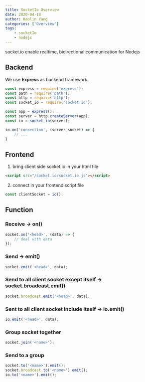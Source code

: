 ```yaml
---
title: SocketIo Overview
date: 2020-04-18
author: Haolin Yang
categories: ['Overview']
tags:
    - socketIo
    - nodejs
---
```


socket.io enable realtime, bidirectional communication for Nodejs

## Backend

We use **Express** as backend framework.

```js
const express = require('express');
const path = require('path');
const http = require('http');
const socket_io = require('socket.io');

const app = express();
const server = http.createServer(app);
const io = socket_io(server);

io.on('connection', (server_socket) => {
    // ...
}
```

## Frontend

1. bring client side socket.io in your html file

```html
<script src="/socket.io/socket.io.js"></script>
```

2. connect in your frontend script file

```js
const clientSocket = io();
```

## Function

### Receive -> on()

```js
socket.on('<head>', (data) => {
    // deal with data
});
```

### Send -> emit()

```js
socket.emit('<head>', data);
```

### Send to all client socket except itself -> socket.broadcast.emit()

```js
socket.broadcast.emit('<head>', data);
```

### Sent to all client socket include itself -> io.emit()

```js
io.emit('<head>', data);
```

### Group socket together

```js
socket.join('<name>');
```

### Send to a group

```js
socket.to('<name>').emit();
socket.broadcast.to('<name>').emit();
io.to('<name>').emit();
```
